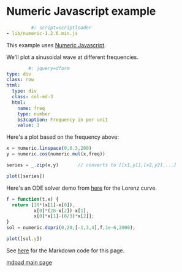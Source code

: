 

# Numeric Javascript example

```yaml
         #: script=scriptloader
- lib/numeric-1.2.6.min.js
```

This example uses [Numeric Javascript](http://www.numericjs.com/). 

We'll plot a sinusoidal wave at different frequencies.

```yaml
        #: jquery=dform
type: div
class: row
html:
  type: div
  class: col-md-3 
  html:
    name: freq
    type: number
    bs3caption: Frequency in per unit
    value: 3
```

Here's a plot based on the frequency above:

```js
x = numeric.linspace(0,6.3,200)
y = numeric.cos(numeric.mul(x,freq))

series = _.zip(x,y)       // converts to [[x1,y1],[x2,y2],...]

plot([series])
```

Here's an ODE solver demo from
[here](http://www.numericjs.com/workshop.php?link=fdd38094da018f6071cb2d51d47c7fb3de869cb5dd0b4f3b677b480ce7ffbd31)
for the Lorenz curve.

```js
f = function(t,x) {
  return [10*(x[1]-x[0]),
          x[0]*(28-x[2])-x[1],
          x[0]*x[1]-(8/3)*x[2]];
}
sol = numeric.dopri(0,20,[-1,3,4],f,1e-6,2000);

plot([sol.y])

```

See [here](numericjs.md) for the Markdown code for this page.

[mdpad main page](https://github.com/rick-77-2024/mdpad/tree/gh-pages)
